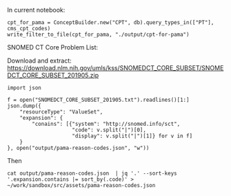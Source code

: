 In current notebook:
```
cpt_for_pama = ConceptBuilder.new("CPT", db).query_types_in(["PT"], cms_cpt_codes)
write_filter_to_file(cpt_for_pama, "./output/cpt-for-pama")
```




SNOMED CT Core Problem List:

Download and extract:
https://download.nlm.nih.gov/umls/kss/SNOMEDCT_CORE_SUBSET/SNOMEDCT_CORE_SUBSET_201905.zip



```
import json

f = open("SNOMEDCT_CORE_SUBSET_201905.txt").readlines()[1:]
json.dump({
    "resourceType": "ValueSet",
    "expansion": {
        "conains": [{"system": "http://snomed.info/sct",
                     "code": v.split("|")[0],
                     "display": v.split("|")[1]} for v in f]
    }
}, open("output/pama-reason-codes.json", "w"))
```

Then

    cat output/pama-reason-codes.json  | jq '.' --sort-keys '.expansion.contains |= sort_by(.code)' > ~/work/sandbox/src/assets/pama-reason-codes.json
